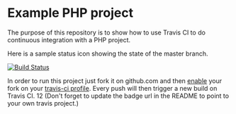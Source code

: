 Example PHP project
===================

The purpose of this repository is to show how to use Travis CI to do
continuous integration with a PHP project.

Here is a sample status icon showing the state of the master branch.

[![Build Status](https://travis-ci.org/travis-ci-examples/php.svg?branch=master)](https://travis-ci.org/travis-ci-examples/php)

In order to run this project just fork it on github.com and then [enable](http://about.travis-ci.org/docs/user/getting-started/)
your fork on your [travis-ci profile](http://travis-ci.org/profile). Every push will then trigger a new build on Travis CI.
12
(Don't forget to update the badge url in the README to point to your own travis project.)
